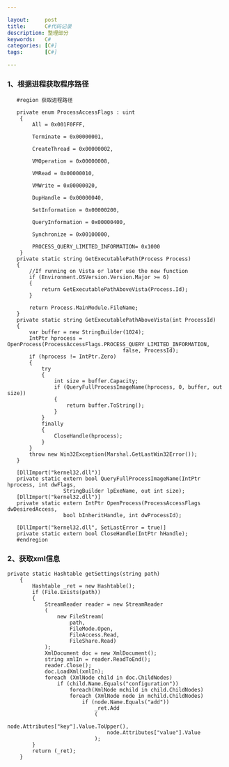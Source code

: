 ```yaml
---

layout:     post
title:      C#代码记录
description: 整理部分
keywords:   C#
categories: [C#]
tags:       [C#]

---
```


### 1、根据进程获取程序路径
       #region 获取进程路径

       private enum ProcessAccessFlags : uint
        {
            All = 0x001F0FFF,

            Terminate = 0x00000001,

            CreateThread = 0x00000002,

            VMOperation = 0x00000008,

            VMRead = 0x00000010,

            VMWrite = 0x00000020,

            DupHandle = 0x00000040,

            SetInformation = 0x00000200,

            QueryInformation = 0x00000400,

            Synchronize = 0x00100000,

            PROCESS_QUERY_LIMITED_INFORMATION= 0x1000
        }
       private static string GetExecutablePath(Process Process)
       {
           //If running on Vista or later use the new function
           if (Environment.OSVersion.Version.Major >= 6)
           {
               return GetExecutablePathAboveVista(Process.Id);
           }

           return Process.MainModule.FileName;
       }
       private static string GetExecutablePathAboveVista(int ProcessId)
       {
           var buffer = new StringBuilder(1024);
           IntPtr hprocess = OpenProcess(ProcessAccessFlags.PROCESS_QUERY_LIMITED_INFORMATION,
                                         false, ProcessId);
           if (hprocess != IntPtr.Zero)
           {
               try
               {
                   int size = buffer.Capacity;
                   if (QueryFullProcessImageName(hprocess, 0, buffer, out size))
                   {
                       return buffer.ToString();
                   }
               }
               finally
               {
                   CloseHandle(hprocess);
               }
           }
           throw new Win32Exception(Marshal.GetLastWin32Error());
       }

       [DllImport("kernel32.dll")]
       private static extern bool QueryFullProcessImageName(IntPtr hprocess, int dwFlags,
                      StringBuilder lpExeName, out int size);
       [DllImport("kernel32.dll")]
       private static extern IntPtr OpenProcess(ProcessAccessFlags dwDesiredAccess,
                      bool bInheritHandle, int dwProcessId);

       [DllImport("kernel32.dll", SetLastError = true)]
       private static extern bool CloseHandle(IntPtr hHandle);
       #endregion



### 2、获取xml信息
    private static Hashtable getSettings(string path)
        {
            Hashtable _ret = new Hashtable();
            if (File.Exists(path))
            {
                StreamReader reader = new StreamReader
                (
                    new FileStream(
                        path,
                        FileMode.Open,
                        FileAccess.Read,
                        FileShare.Read)
                );
                XmlDocument doc = new XmlDocument();
                string xmlIn = reader.ReadToEnd();
                reader.Close();
                doc.LoadXml(xmlIn);
                foreach (XmlNode child in doc.ChildNodes)
                    if (child.Name.Equals("configuration"))
                        foreach(XmlNode mchild in child.ChildNodes)
                        foreach (XmlNode node in mchild.ChildNodes)
                            if (node.Name.Equals("add"))
                                _ret.Add
                                (
                                    node.Attributes["key"].Value.ToUpper(),
                                    node.Attributes["value"].Value
                                );
            }
            return (_ret);
        }
